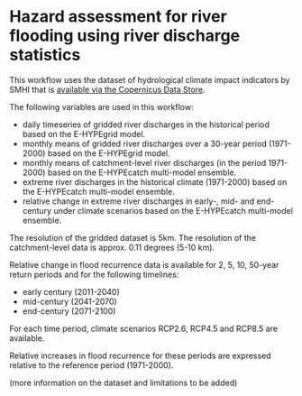 
# Hazard assessment for river flooding using river discharge statistics

This workflow uses the dataset of hydrological climate impact indicators by SMHI that is [available via the Copernicus Data Store](https://doi.org/10.24381/cds.73237ad6).

The following variables are used in this workflow:
- daily timeseries of gridded river discharges in the historical period based on the E-HYPEgrid model.
- monthly means of gridded river discharges over a 30-year period (1971-2000) based on the E-HYPEgrid model.
- monthly means of catchment-level river discharges (in the period 1971-2000) based on the E-HYPEcatch multi-model ensemble.
- extreme river discharges in the historical climate (1971-2000) based on the E-HYPEcatch multi-model ensemble.
- relative change in extreme river discharges in early-, mid- and end-century under climate scenarios based on the E-HYPEcatch multi-model ensemble.

The resolution of the gridded dataset is 5km. The resolution of the catchment-level data is approx. 0.11 degrees (5-10 km).

Relative change in flood recurrence data is available for 2, 5, 10, 50-year return periods and for the following timelines:
- early century (2011-2040)
- mid-century (2041-2070)
- end-century (2071-2100)

For each time period, climate scenarios RCP2.6, RCP4.5 and RCP8.5 are available. 

Relative increases in flood recurrence for these periods are expressed relative to the reference period (1971-2000).

(more information on the dataset and limitations to be added)
